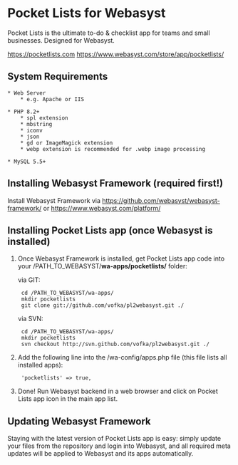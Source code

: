 # Pocket Lists for Webasyst #

Pocket Lists is the ultimate to-do & checklist app for teams and small businesses. Designed for Webasyst.

https://pocketlists.com
https://www.webasyst.com/store/app/pocketlists/

## System Requirements ##

	* Web Server
		* e.g. Apache or IIS

	* PHP 8.2+
		* spl extension
		* mbstring
		* iconv
		* json
		* gd or ImageMagick extension
		* webp extension is recommended for .webp image processing

	* MySQL 5.5+

## Installing Webasyst Framework (required first!) ##

Install Webasyst Framework via https://github.com/webasyst/webasyst-framework/ or https://www.webasyst.com/platform/

## Installing Pocket Lists app (once Webasyst is installed) ##

1. Once Webasyst Framework is installed, get Pocket Lists app code into your /PATH_TO_WEBASYST/**wa-apps/pocketlists/** folder:

	via GIT:

		cd /PATH_TO_WEBASYST/wa-apps/
		mkdir pocketlists
		git clone git://github.com/vofka/pl2webasyst.git ./

	via SVN:

		cd /PATH_TO_WEBASYST/wa-apps/
		mkdir pocketlists
		svn checkout http://svn.github.com/vofka/pl2webasyst.git ./

2. Add the following line into the /wa-config/apps.php file (this file lists all installed apps):

		'pocketlists' => true,

3. Done! Run Webasyst backend in a web browser and click on Pocket Lists app icon in the main app list.

## Updating Webasyst Framework ##

Staying with the latest version of Pocket Lists app is easy: simply update your files from the repository and login into Webasyst, and all required meta updates will be applied to Webasyst and its apps automatically.
